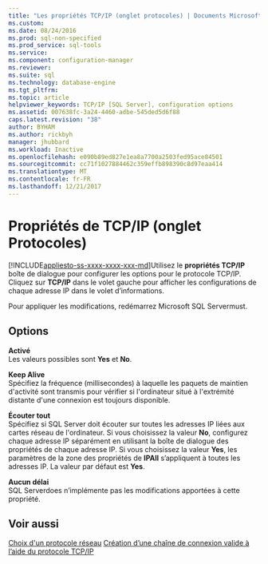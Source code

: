 ```yaml
---
title: "Les propriétés TCP/IP (onglet protocoles) | Documents Microsoft"
ms.custom: 
ms.date: 08/24/2016
ms.prod: sql-non-specified
ms.prod_service: sql-tools
ms.service: 
ms.component: configuration-manager
ms.reviewer: 
ms.suite: sql
ms.technology: database-engine
ms.tgt_pltfrm: 
ms.topic: article
helpviewer_keywords: TCP/IP [SQL Server], configuration options
ms.assetid: 007638fc-3a24-4460-adbe-545ded5d6f88
caps.latest.revision: "38"
author: BYHAM
ms.author: rickbyh
manager: jhubbard
ms.workload: Inactive
ms.openlocfilehash: e090b89ed827e1ea8a7700a2503fed95ace84501
ms.sourcegitcommit: cc71f1027884462c359effb898390c8d97eaa414
ms.translationtype: MT
ms.contentlocale: fr-FR
ms.lasthandoff: 12/21/2017
---
```

# <a name="tcpip-properties-protocols-tab"></a>Propriétés de TCP/IP (onglet Protocoles)
[!INCLUDE[appliesto-ss-xxxx-xxxx-xxx-md](../../includes/appliesto-ss-xxxx-xxxx-xxx-md.md)]Utilisez le **propriétés TCP/IP** boîte de dialogue pour configurer les options pour le protocole TCP/IP. Cliquez sur **TCP/IP** dans le volet gauche pour afficher les configurations de chaque adresse IP dans le volet d’informations.  
  
 Pour appliquer les modifications, redémarrez Microsoft SQL Servermust.  
  
## <a name="options"></a>Options  
 **Activé**  
 Les valeurs possibles sont **Yes** et **No**.  
  
 **Keep Alive**  
 Spécifiez la fréquence (millisecondes) à laquelle les paquets de maintien d'activité sont transmis pour vérifier si l'ordinateur situé à l'extrémité distante d'une connexion est toujours disponible.  
  
 **Écouter tout**  
 Spécifiez si SQL Server doit écouter sur toutes les adresses IP liées aux cartes réseau de l'ordinateur. Si vous choisissez la valeur **No**, configurez chaque adresse IP séparément en utilisant la boîte de dialogue des propriétés de chaque adresse IP. Si vous choisissez la valeur **Yes**, les paramètres de la zone des propriétés de **IPAll** s’appliquent à toutes les adresses IP. La valeur par défaut est **Yes**.  
  
 **Aucun délai**  
 SQL Serverdoes n’implémente pas les modifications apportées à cette propriété.  
  
## <a name="see-also"></a>Voir aussi  
 [Choix d'un protocole réseau](https://msdn.microsoft.com/library/ms187892(v=sql.130).aspx)   
 [Création d’une chaîne de connexion valide à l’aide du protocole TCP/IP](creating-a-valid-connection-string-using-tcp-ip.md)  
  
  
